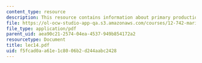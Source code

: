 ```yaml
---
content_type: resource
description: This resource contains information about primary production.
file: https://ol-ocw-studio-app-qa.s3.amazonaws.com/courses/12-742-marine-chemistry-fall-2006/f5fcad0aa61e1c8006b2d244aabc2428_lec14.pdf
file_type: application/pdf
parent_uid: aea90c21-2574-04ea-4537-949b854172a2
resourcetype: Document
title: lec14.pdf
uid: f5fcad0a-a61e-1c80-06b2-d244aabc2428
---
```

